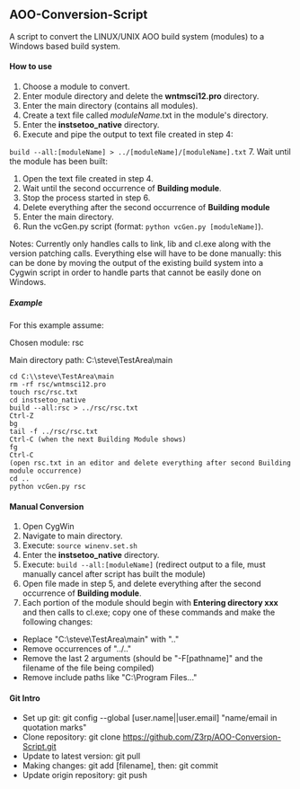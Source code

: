 ## AOO-Conversion-Script

A script to convert the LINUX/UNIX AOO build system (modules) to a Windows based build system.

#### How to use

1. Choose a module to convert.
1. Enter module directory and delete the **wntmsci12.pro** directory.
2. Enter the main directory (contains all modules).
4. Create a text file called *moduleName*.txt in the module's directory.
5. Enter the **instsetoo_native** directory.
6. Execute and pipe the output to text file created in step 4:
  
  ```build --all:[moduleName] > ../[moduleName]/[moduleName].txt```
7. Wait until the module has been built: 
  1. Open the text file created in step 4. 
  2. Wait until the second occurrence of **Building module**. 
  3. Stop the process started in step 6.
  4. Delete everything after the second occurrence of **Building module**
8. Enter the main directory.
9. Run the vcGen.py script (format: ```python vcGen.py [moduleName]```).

Notes: Currently only handles calls to link, lib and cl.exe along with the version patching calls. Everything else will have to be done manually: this can be done by moving the output of the existing build system into a Cygwin script in order to handle parts that cannot be easily done on Windows.

##### Example
For this example assume:

Chosen module: rsc

Main directory path: C:\\steve\TestArea\main
```
cd C:\\steve\TestArea\main
rm -rf rsc/wntmsci12.pro
touch rsc/rsc.txt 
cd instsetoo_native
build --all:rsc > ../rsc/rsc.txt
Ctrl-Z
bg
tail -f ../rsc/rsc.txt
Ctrl-C (when the next Building Module shows)
fg
Ctrl-C
(open rsc.txt in an editor and delete everything after second Building module occurrence)
cd ..
python vcGen.py rsc
```

#### Manual Conversion
1. Open CygWin
2. Navigate to main directory.
3. Execute: ```source winenv.set.sh```
4. Enter the **instsetoo_native** directory.
5. Execute: ```build --all:[moduleName]``` (redirect output to a file, must manually cancel after script has built the module)
6. Open file made in step 5, and delete everything after the second occurrence of **Building module**.
7. Each portion of the module should begin with **Entering directory xxx** and then calls to cl.exe; copy one of these commands and make the following changes:
  - Replace "C:\steve\TestArea\main" with ".."
  - Remove occurrences of "../.."
  - Remove the last 2 arguments (should be "-F[pathname]" and the filename of the file being compiled)
  - Remove include paths like "C:\Program Files..."

#### Git Intro

- Set up git: git config --global [user.name||user.email] "name/email in quotation marks"
- Clone repository: git clone https://github.com/Z3rp/AOO-Conversion-Script.git
- Update to latest version: git pull
- Making changes: git add [filename], then: git commit
- Update origin repository: git push

